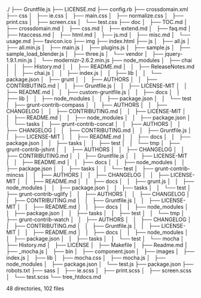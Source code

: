 ./
├── Gruntfile.js
├── LICENSE.md
├── config.rb
├── crossdomain.xml
├── css
│   ├── ie.css
│   ├── main.css
│   ├── normalize.css
│   ├── print.css
│   ├── screen.css
│   └── test.css
├── doc
│   ├── TOC.md
│   ├── crossdomain.md
│   ├── css.md
│   ├── extend.md
│   ├── faq.md
│   ├── htaccess.md
│   ├── html.md
│   ├── js.md
│   ├── misc.md
│   └── usage.md
├── favicon.ico
├── img
├── index.html
├── js
│   ├── all.js
│   ├── all.min.js
│   ├── main.js
│   ├── plugins.js
│   ├── sample.js
│   ├── sample_load_blender.js
│   ├── three.js
│   └── vendor
│       ├── jquery-1.9.1.min.js
│       └── modernizr-2.6.2.min.js
├── node_modules
│   ├── chai
│   │   ├── History.md
│   │   ├── README.md
│   │   ├── ReleaseNotes.md
│   │   ├── chai.js
│   │   ├── index.js
│   │   ├── lib
│   │   └── package.json
│   ├── grunt
│   │   ├── AUTHORS
│   │   ├── CONTRIBUTING.md
│   │   ├── Gruntfile.js
│   │   ├── LICENSE-MIT
│   │   ├── README.md
│   │   ├── custom-gruntfile.js
│   │   ├── docs
│   │   ├── lib
│   │   ├── node_modules
│   │   ├── package.json
│   │   └── test
│   ├── grunt-contrib-compass
│   │   ├── AUTHORS
│   │   ├── CHANGELOG
│   │   ├── CONTRIBUTING.md
│   │   ├── LICENSE-MIT
│   │   ├── README.md
│   │   ├── node_modules
│   │   ├── package.json
│   │   └── tasks
│   ├── grunt-contrib-concat
│   │   ├── AUTHORS
│   │   ├── CHANGELOG
│   │   ├── CONTRIBUTING.md
│   │   ├── Gruntfile.js
│   │   ├── LICENSE-MIT
│   │   ├── README.md
│   │   ├── docs
│   │   ├── package.json
│   │   ├── tasks
│   │   ├── test
│   │   └── tmp
│   ├── grunt-contrib-jshint
│   │   ├── AUTHORS
│   │   ├── CHANGELOG
│   │   ├── CONTRIBUTING.md
│   │   ├── Gruntfile.js
│   │   ├── LICENSE-MIT
│   │   ├── README.md
│   │   ├── docs
│   │   ├── node_modules
│   │   ├── package.json
│   │   ├── tasks
│   │   └── test
│   ├── grunt-contrib-mincss
│   │   ├── AUTHORS
│   │   ├── CHANGELOG
│   │   ├── LICENSE-MIT
│   │   ├── README.md
│   │   ├── docs
│   │   ├── grunt.js
│   │   ├── node_modules
│   │   ├── package.json
│   │   ├── tasks
│   │   └── test
│   ├── grunt-contrib-uglify
│   │   ├── AUTHORS
│   │   ├── CHANGELOG
│   │   ├── CONTRIBUTING.md
│   │   ├── Gruntfile.js
│   │   ├── LICENSE-MIT
│   │   ├── README.md
│   │   ├── docs
│   │   ├── node_modules
│   │   ├── package.json
│   │   ├── tasks
│   │   ├── test
│   │   └── tmp
│   ├── grunt-contrib-watch
│   │   ├── AUTHORS
│   │   ├── CHANGELOG
│   │   ├── CONTRIBUTING.md
│   │   ├── Gruntfile.js
│   │   ├── LICENSE-MIT
│   │   ├── README.md
│   │   ├── docs
│   │   ├── node_modules
│   │   ├── package.json
│   │   ├── tasks
│   │   └── test
│   └── mocha
│       ├── History.md
│       ├── LICENSE
│       ├── Makefile
│       ├── Readme.md
│       ├── _mocha.js
│       ├── bin
│       ├── component.json
│       ├── images
│       ├── index.js
│       ├── lib
│       ├── mocha.css
│       ├── mocha.js
│       ├── node_modules
│       ├── package.json
│       └── test.js
├── package.json
├── robots.txt
├── sass
│   ├── ie.scss
│   ├── print.scss
│   ├── screen.scss
│   └── test.scss
└── tree_htdocs.md

48 directories, 102 files
